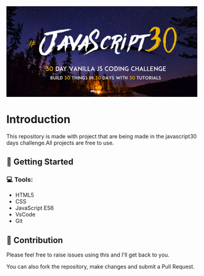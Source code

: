 <img src="./logo.png" width="500">

# Introduction
This repository is made with project that are being made in the javascript30 days challenge.All projects are free to use.


## 🔰 Getting Started

### 💻 Tools:
 - HTML5
 - CSS
 - JavaScript ES6
 - VsCode
 - Git

## 🤝 Contribution

Please feel free to raise issues using this and I'll get back to you.

You can also fork the repository, make changes and submit a Pull Request.